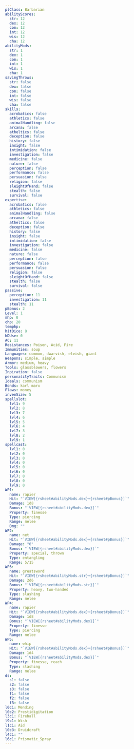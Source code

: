 ```yaml
---
plClass: Barbarian
abilityScores:
  str: 12
  dex: 12
  con: 12
  int: 12
  wis: 12
  cha: 12
abilityMods:
  str: 1
  dex: 1
  con: 1
  int: 1
  wis: 1
  cha: 1
savingThrows:
  str: false
  dex: false
  con: false
  int: false
  wis: false
  cha: false
skills:
  acrobatics: false
  athletics: false
  animalHandling: false
  arcana: false
  atheltics: false
  deception: false
  history: false
  insight: false
  intimidation: false
  investigation: false
  medicine: false
  nature: false
  perception: false
  performance: false
  persuasion: false
  religion: false
  sleightOfHand: false
  stealth: false
  survival: false
expertise:
  acrobatics: false
  athletics: false
  animalHandling: false
  arcana: false
  atheltics: false
  deception: false
  history: false
  insight: false
  intimidation: false
  investigation: false
  medicine: false
  nature: false
  perception: false
  performance: false
  persuasion: false
  religion: false
  sleightOfHand: false
  stealth: false
  survival: false
passive:
  perception: 11
  investigation: 11
  stealth: 11
pBonus: 2
Level: 1
mhp: 0
chp: 20
temphp: 
hitDice: 8
hDUse: 0
AC: 11
Resistances: Poison, Acid, Fire
Immunities: soup
Languages: common, dwarvish, elvish, giant
Weapons: simple, simple
Armor: medium, heavy
Tools: glassblowers, flowers
Inpiration: false
personalityTraits: Communism
Ideals: communism
Bonds: karl marx
Flaws: money
invenSize: 5
spellslot:
  lvl1: 9
  lvl2: 8
  lvl3: 7
  lvl4: 6
  lvl5: 5
  lvl6: 4
  lvl7: 3
  lvl8: 2
  lvl9: 1
spellcast:
  lvl1: 0
  lvl2: 0
  lvl3: 0
  lvl4: 0
  lvl5: 0
  lvl6: 0
  lvl7: 0
  lvl8: 0
  lvl9: 0
WP1:
  name: rapier
  Hit: "`VIEW[{rsheet#abilityMods.dex}+{rsheet#pBonus}]`"
  Damage: 1d8
  Bonus: "`VIEW[{rsheet#abilityMods.dex}]`"
  Property: finesse
  Type: piercing
  Range: melee
  Dmg: ""
WP2:
  name: net
  Hit: "`VIEW[{rsheet#abilityMods.dex}+{rsheet#pBonus}]`"
  Damage: "0"
  Bonus: "`VIEW[{rsheet#abilityMods.dex}]`"
  Property: special, thrown
  Type: entangling
  Range: 5/15
WP3:
  name: greatsword
  Hit: "`VIEW[{rsheet#abilityMods.str}+{rsheet#pBonus}]`"
  Damage: 2d6
  Bonus: "`VIEW[{rsheet#abilityMods.str}]`"
  Property: heavy, two-handed
  Type: slashing
  Range: melee
WP4:
  name: rapier
  Hit: "`VIEW[{rsheet#abilityMods.dex}+{rsheet#pBonus}]`"
  Damage: 1d8
  Bonus: "`VIEW[{rsheet#abilityMods.dex}]`"
  Property: finesse
  Type: piercing
  Range: melee
WP5:
  name: whip
  Hit: "`VIEW[{rsheet#abilityMods.dex}+{rsheet#pBonus}]`"
  Damage: 1d4
  Bonus: "`VIEW[{rsheet#abilityMods.dex}]`"
  Property: finesse, reach
  Type: slashing
  Range: melee
ds:
  s1: false
  s2: false
  s3: false
  f1: false
  f2: false
  f3: false
l0c1: Mending
l0c2: Prestidigitation
l3c1: Fireball
l9c1: Wish
l1c1: Aid
l0c3: Druidcraft
l4c1: ""
l6c1: Prismatic_Spray
---
```


